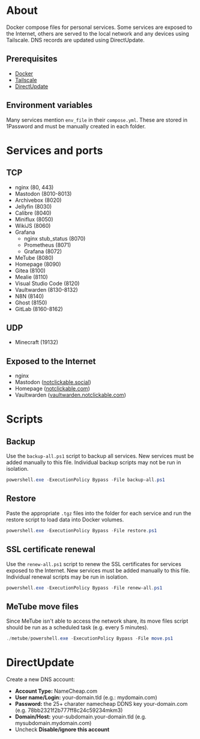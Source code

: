 # About

Docker compose files for personal services. Some services are exposed to the Internet, others are served to the local network and any devices using Tailscale. DNS records are updated using DirectUpdate.

## Prerequisites

- [Docker](https://www.docker.com/products/docker-desktop/)
- [Tailscale](https://tailscale.com/download/)
- [DirectUpdate](https://www.directupdate.net/)

## Environment variables

Many services mention `env_file` in their `compose.yml`. These are stored in 1Password and must be manually created in each folder.

# Services and ports

## TCP
- nginx (80, 443)
- Mastodon (8010-8013)
- Archivebox (8020)
- Jellyfin (8030)
- Calibre (8040)
- Miniflux (8050)
- WikiJS (8060)
- Grafana
    - nginx stub_status (8070)
    - Prometheus (8071)
    - Grafana (8072)
- MeTube (8080)
- Homepage (8090)
- Gitea (8100)
- Mealie (8110)
- Visual Studio Code (8120)
- Vaultwarden (8130-8132)
- N8N (8140)
- Ghost (8150)
- GitLab (8160-8162)

## UDP
- Minecraft (19132)

## Exposed to the Internet

- nginx
- Mastodon ([notclickable.social](https://notclickable.social))
- Homepage ([notclickable.com](https://notclickable.com))
- Vaultwarden ([vaultwarden.notclickable.com](https://vaultwarden.notclickable.com))

# Scripts

## Backup

Use the `backup-all.ps1` script to backup all services. New services must be added manually to this file. Individual backup scripts may not be run in isolation.

``` powershell
powershell.exe -ExecutionPolicy Bypass -File backup-all.ps1
```

## Restore

Paste the appropriate `.tgz` files into the folder for each service and run the restore script to load data into Docker volumes.

``` powershell
powershell.exe -ExecutionPolicy Bypass -File restore.ps1
```

## SSL certificate renewal

Use the `renew-all.ps1` script to renew the SSL certificates for services exposed to the Internet. New services must be added manually to this file. Individual renewal scripts may be run in isolation.

``` powershell
powershell.exe -ExecutionPolicy Bypass -File renew-all.ps1
```

## MeTube move files

Since MeTube isn't able to access the network share, its move files script should be run as a scheduled task (e.g. every 5 minutes).

``` powershell
./metube/powershell.exe -ExecutionPolicy Bypass -File move.ps1
```

# DirectUpdate

Create a new DNS account:

- **Account Type:** NameCheap.com
- **User name/Login:** your-domain.tld (e.g.: mydomain.com)
- **Password:** the 25+ charater namecheap DDNS key your-domain.com (e.g. 78bb2321f2b777ff8c24c59234mkm3)
- **Domain/Host:** your-subdomain.your-domain.tld (e.g. mysubdomain.mydomain.com)
- Uncheck **Disable/ignore this account**